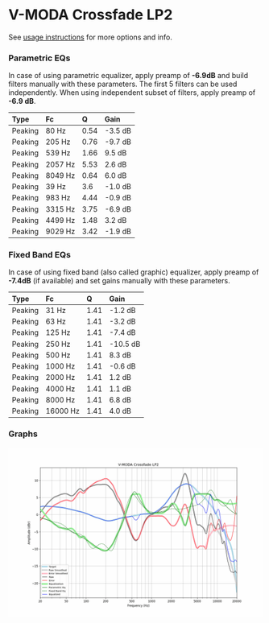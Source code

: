# V-MODA Crossfade LP2
See [usage instructions](https://github.com/jaakkopasanen/AutoEq#usage) for more options and info.

### Parametric EQs
In case of using parametric equalizer, apply preamp of **-6.9dB** and build filters manually
with these parameters. The first 5 filters can be used independently.
When using independent subset of filters, apply preamp of **-6.9 dB**.

| Type    | Fc      |    Q | Gain    |
|:--------|:--------|:-----|:--------|
| Peaking | 80 Hz   | 0.54 | -3.5 dB |
| Peaking | 205 Hz  | 0.76 | -9.7 dB |
| Peaking | 539 Hz  | 1.66 | 9.5 dB  |
| Peaking | 2057 Hz | 5.53 | 2.6 dB  |
| Peaking | 8049 Hz | 0.64 | 6.0 dB  |
| Peaking | 39 Hz   | 3.6  | -1.0 dB |
| Peaking | 983 Hz  | 4.44 | -0.9 dB |
| Peaking | 3315 Hz | 3.75 | -6.9 dB |
| Peaking | 4499 Hz | 1.48 | 3.2 dB  |
| Peaking | 9029 Hz | 3.42 | -1.9 dB |

### Fixed Band EQs
In case of using fixed band (also called graphic) equalizer, apply preamp of **-7.4dB**
(if available) and set gains manually with these parameters.

| Type    | Fc       |    Q | Gain     |
|:--------|:---------|:-----|:---------|
| Peaking | 31 Hz    | 1.41 | -1.2 dB  |
| Peaking | 63 Hz    | 1.41 | -3.2 dB  |
| Peaking | 125 Hz   | 1.41 | -7.4 dB  |
| Peaking | 250 Hz   | 1.41 | -10.5 dB |
| Peaking | 500 Hz   | 1.41 | 8.3 dB   |
| Peaking | 1000 Hz  | 1.41 | -0.6 dB  |
| Peaking | 2000 Hz  | 1.41 | 1.2 dB   |
| Peaking | 4000 Hz  | 1.41 | 1.1 dB   |
| Peaking | 8000 Hz  | 1.41 | 6.8 dB   |
| Peaking | 16000 Hz | 1.41 | 4.0 dB   |

### Graphs
![](./V-MODA%20Crossfade%20LP2.png)